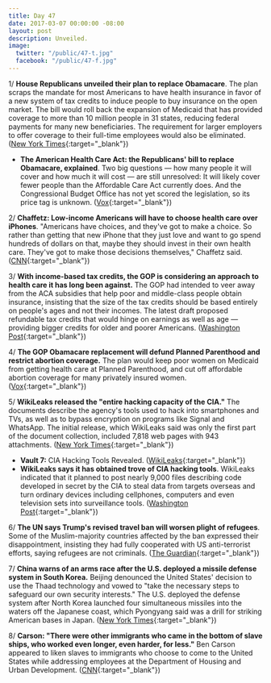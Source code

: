 ```yaml
---
title: Day 47
date: 2017-03-07 00:00:00 -08:00
layout: post
description: Unveiled.
image:
  twitter: "/public/47-t.jpg"
  facebook: "/public/47-f.jpg"
---
```


1/ **House Republicans unveiled their plan to replace Obamacare**. The plan scraps the mandate for most Americans to have health insurance in favor of a new system of tax credits to induce people to buy insurance on the open market. The bill would roll back the expansion of Medicaid that has provided coverage to more than 10 million people in 31 states, reducing federal payments for many new beneficiaries. The requirement for larger employers to offer coverage to their full-time employees would also be eliminated. ([New York Times](https://www.nytimes.com/2017/03/06/us/politics/affordable-care-act-obamacare-health.html){:target="_blank"})

* **The American Health Care Act: the Republicans' bill to replace Obamacare, explained**. Two big questions — how many people it will cover and how much it will cost — are still unresolved: It will likely cover fewer people than the Affordable Care Act currently does. And the Congressional Budget Office has not yet scored the legislation, so its price tag is unknown. ([Vox](http://www.vox.com/2017/3/6/14829526/american-health-care-act-gop-replacement){:target="_blank"})

2/ **Chaffetz: Low-income Americans will have to choose health care over iPhones**. "Americans have choices, and they've got to make a choice. So rather than getting that new iPhone that they just love and want to go spend hundreds of dollars on that, maybe they should invest in their own health care. They've got to make those decisions themselves," Chaffetz said. ([CNN](http://edition.cnn.com/2017/03/07/politics/jason-chaffetz-health-care-iphones/){:target="_blank"})

3/ **With income-based tax credits, the GOP is considering an approach to health care it has long been against.** The GOP had intended to veer away from the ACA subsidies that help poor and middle-class people obtain insurance, insisting that the size of the tax credits should be based entirely on people's ages and not their incomes. The latest draft proposed refundable tax credits that would hinge on earnings as well as age — providing bigger credits for older and poorer Americans. ([Washington Post](https://www.washingtonpost.com/powerpost/new-details-emerge-on-gop-plans-to-repeal-and-replace-obamacare/2017/03/06/04751e3e-028f-11e7-ad5b-d22680e18d10_story.html){:target="_blank"})

4/ **The GOP Obamacare replacement will defund Planned Parenthood and restrict abortion coverage.** The plan would keep poor women on Medicaid from getting health care at Planned Parenthood, and cut off affordable abortion coverage for many privately insured women. ([Vox](http://www.vox.com/identities/2017/3/6/14836998/obamacare-repeal-replace-bill-defund-planned-parenthood){:target="_blank"})

5/ **WikiLeaks released the "entire hacking capacity of the CIA."** The documents describe the agency's tools used to hack into smartphones and TVs, as well as to bypass encryption on programs like Signal and WhatsApp. The initial release, which WikiLeaks said was only the first part of the document collection, included 7,818 web pages with 943 attachments. ([New York Times](https://www.nytimes.com/2017/03/07/world/europe/wikileaks-cia-hacking.html){:target="_blank"})

* **Vault 7:** CIA Hacking Tools Revealed. ([WikiLeaks](https://wikileaks.org/ciav7p1/){:target="_blank"})
* **WikiLeaks says it has obtained trove of CIA hacking tools**. WikiLeaks indicated that it planned to post nearly 9,000 files describing code developed in secret by the CIA to steal data from targets overseas and turn ordinary devices including cellphones, computers and even television sets into surveillance tools. ([Washington Post](https://www.washingtonpost.com/world/national-security/wikileaks-says-it-has-obtained-trove-of-cia-hacking-tools/2017/03/07/c8c50c5c-0345-11e7-b1e9-a05d3c21f7cf_story.html){:target="_blank"})

6/ **The UN says Trump's revised travel ban will worsen plight of refugees**. Some of the Muslim-majority countries affected by the ban expressed their disappointment, insisting they had fully cooperated with US anti-terrorist efforts, saying refugees are not criminals. ([The Guardian](https://www.theguardian.com/us-news/2017/mar/07/un-donald-trump-revised-travel-ban-refugees-muslim){:target="_blank"})

7/ **China warns of an arms race after the U.S. deployed a missile defense system in South Korea.** Beijing denounced the United States' decision to use the Thaad technology and vowed to "take the necessary steps to safeguard our own security interests." The U.S. deployed the defense system after North Korea launched four simultaneous missiles into the waters off the Japanese coast, which Pyongyang said was a drill for striking American bases in Japan. ([New York Times](https://www.nytimes.com/2017/03/07/world/asia/thaad-missile-defense-us-south-korea-china.html){:target="_blank"})

8/ **Carson: "There were other immigrants who came in the bottom of slave ships, who worked even longer, even harder, for less."** Ben Carson appeared to liken slaves to immigrants who choose to come to the United States while addressing employees at the Department of Housing and Urban Development. ([CNN](http://edition.cnn.com/2017/03/06/politics/ben-carson-immigrants-slavery/index.html){:target="_blank"})
